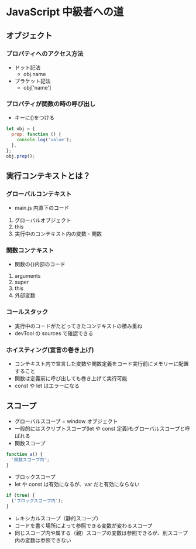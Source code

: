 # JavaScript 中級者への道

## オブジェクト

### プロパティへのアクセス方法

- ドット記法
  - obj.name
- ブラケット記法
  - obj['name']

### プロパティが関数の時の呼び出し

- キーに()をつける

```javascript
let obj = {
  prop: function () {
    console.log('value');
  },
};
obj.prop();
```

## 実行コンテキストとは？

### グローバルコンテキスト

- main.js 内直下のコード

1. グローバルオブジェクト
2. this
3. 実行中のコンテキスト内の変数・関数

### 関数コンテキスト

- 関数の{}内部のコード

1. arguments
2. super
3. this
4. 外部変数

### コールスタック

- 実行中のコードがたどってきたコンテキストの積み重ね
- devTool の sources で確認できる

### ホイスティング(宣言の巻き上げ)

- コンテキスト内で宣言した変数や関数定義をコード実行前にメモリーに配置すること
- 関数は定義前に呼び出しても巻き上げて実行可能
- const や let はエラーになる

## スコープ

- グローバルスコープ = window オブジェクト
- 一般的にはスクリプトスコープ(let や const 定義)もグローバルスコープと呼ばれる
- 関数スコープ

```javascript
function a() {
  '関数スコープ内';
}
```

- ブロックスコープ
- let や const は有効になるが、var だと有効にならない

```javascript
if (true) {
  ('ブロックスコープ内');
}
```

- レキシカルスコープ（静的スコープ）
- コードを書く場所によって参照できる変数が変わるスコープ
- 同じスコープ内や属する（親）スコープの変数は参照できるが、別スコープ内の変数は参照できない
